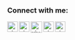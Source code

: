 [twitter]: https://www.twitter.com/itskarimlol
[reddit]: https://www.reddit.com/user/xivaphro
[instagram]: https://www.instagram.com/itskarimlol
[facebook]: https://www.facebook.com/itskarimlol
[gmail]: mailto:d.abdelkarim@outlook.com
### Connect with me:

[<img align="left" alt="xivaphro | Twitter" width="24px" src="https://image.flaticon.com/icons/svg/733/733579.svg" />][twitter]
[<img align="left" alt="xivaphro | Instagram" width="24px" src="https://www.flaticon.com/svg/static/icons/svg/1384/1384063.svg" />][instagram]
[<img align="left" alt="xivaphro | Instagram" width="26px" src="https://img.icons8.com/cute-clipart/64/000000/facebook-new.png" />][facebook]
[<img align="left" alt="xivaphro | Reddit" width="24px" src="https://www.flaticon.com/svg/static/icons/svg/2111/2111589.svg" />][reddit]
[<img align="left" alt="xivaphro | Gmail" width="24px" src="https://www.flaticon.com/svg/static/icons/svg/732/732200.svg" />][gmail]
